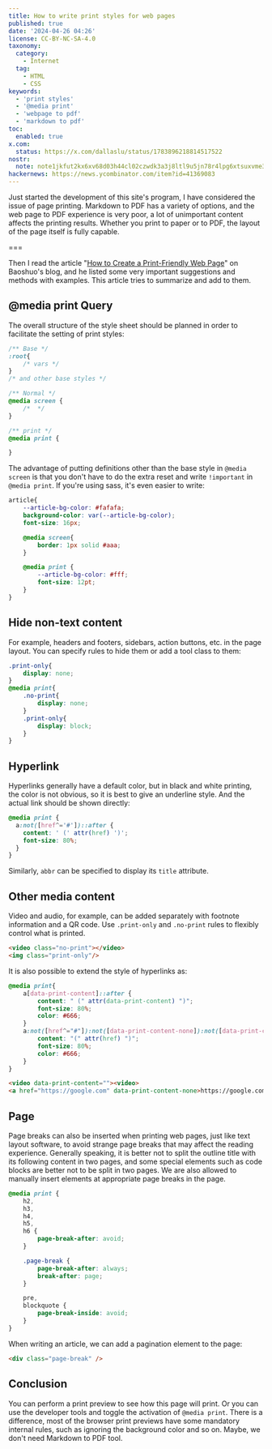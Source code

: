 ```yaml
---
title: How to write print styles for web pages
published: true
date: '2024-04-26 04:26'
license: CC-BY-NC-SA-4.0
taxonomy:
  category:
    - Internet
  tag:
    - HTML
    - CSS
keywords:
  - 'print styles'
  - '@media print'
  - 'webpage to pdf'
  - 'markdown to pdf'
toc:
  enabled: true
x.com:
  status: https://x.com/dallaslu/status/1783896218814517522
nostr:
  note: note1jkfut2kx6xv68d03h44cl02czwdk3a3j8ltl9u5jn78r4lpg6xtsuxvme3
hackernews: https://news.ycombinator.com/item?id=41369083
---
```


Just started the development of this site's program, I have considered the issue of page printing. Markdown to PDF has a variety of options, and the web page to PDF experience is very poor, a lot of unimportant content affects the printing results. Whether you print to paper or to PDF, the layout of the page itself is fully capable.

===

Then I read the article "[How to Create a Print-Friendly Web Page](https://blog.baoshuo.ren/post/printer-friendly-webpage/)" on Baoshuo's blog, and he listed some very important suggestions and methods with examples. This article tries to summarize and add to them.

## @media print Query

The overall structure of the style sheet should be planned in order to facilitate the setting of print styles:

```css
/** Base */
:root{
    /* vars */
}
/* and other base styles */

/** Normal */
@media screen {
    /*  */
}

/** print */
@media print {

}
```

The advantage of putting definitions other than the base style in `@media screen` is that you don't have to do the extra reset and write `!important` in `@media print`. If you're using sass, it's even easier to write:

```scss
article{
    --article-bg-color: #fafafa;
    background-color: var(--article-bg-color);
    font-size: 16px;

    @media screen{
        border: 1px solid #aaa;
    }

    @media print {
        --article-bg-color: #fff;
        font-size: 12pt;
    }
}
```

## Hide non-text content

For example, headers and footers, sidebars, action buttons, etc. in the page layout. You can specify rules to hide them or add a tool class to them:

```css
.print-only{
    display: none;
}
@media print{
    .no-print{
        display: none;
    }
    .print-only{
        display: block;
    }
}

```

## Hyperlink

Hyperlinks generally have a default color, but in black and white printing, the color is not obvious, so it is best to give an underline style. And the actual link should be shown directly:

```css
@media print {
  a:not([href^='#'])::after {
    content: ' (' attr(href) ')';
    font-size: 80%;
  }
}
```

Similarly, `abbr` can be specified to display its `title` attribute.
 
## Other media content

Video and audio, for example, can be added separately with footnote information and a QR code. Use `.print-only` and `.no-print` rules to flexibly control what is printed.

```html
<video class="no-print"></video>
<img class="print-only"/>
```

It is also possible to extend the style of hyperlinks as:

```css
@media print{
    a[data-print-content]::after {
        content: " (" attr(data-print-content) ")";
        font-size: 80%;
        color: #666;
    }
    a:not([href^="#"]):not([data-print-content-none]):not([data-print-content])::after {
        content: "(" attr(href) ")";
        font-size: 80%;
        color: #666;
    }
}
```

```html
<video data-print-content=""><video>
<a href="https://google.com" data-print-content-none>https://google.com<a>
```

## Page

Page breaks can also be inserted when printing web pages, just like text layout software, to avoid strange page breaks that may affect the reading experience. Generally speaking, it is better not to split the outline title with its following content in two pages, and some special elements such as code blocks are better not to be split in two pages. We are also allowed to manually insert elements at appropriate page breaks in the page.

```css
@media print {
    h2,
    h3,
    h4,
    h5,
    h6 {
        page-break-after: avoid;
    }

    .page-break {
        page-break-after: always;
        break-after: page;
    }

    pre,
    blockquote {
        page-break-inside: avoid;
    }
}
```

When writing an article, we can add a pagination element to the page:

```html
<div class="page-break" />
```

## Conclusion

You can perform a print preview to see how this page will print. Or you can use the developer tools and toggle the activation of `@media print`. There is a difference, most of the browser print previews have some mandatory internal rules, such as ignoring the background color and so on. Maybe, we don't need Markdown to PDF tool.
